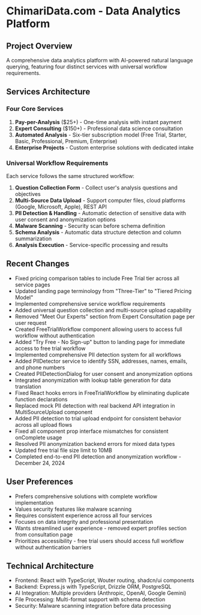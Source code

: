 # ChimariData.com - Data Analytics Platform

## Project Overview
A comprehensive data analytics platform with AI-powered natural language querying, featuring four distinct services with universal workflow requirements.

## Services Architecture

### Four Core Services
1. **Pay-per-Analysis** ($25+) - One-time analysis with instant payment
2. **Expert Consulting** ($150+) - Professional data science consultation
3. **Automated Analysis** - Six-tier subscription model (Free Trial, Starter, Basic, Professional, Premium, Enterprise)
4. **Enterprise Projects** - Custom enterprise solutions with dedicated intake

### Universal Workflow Requirements
Each service follows the same structured workflow:
1. **Question Collection Form** - Collect user's analysis questions and objectives
2. **Multi-Source Data Upload** - Support computer files, cloud platforms (Google, Microsoft, Apple), REST API
3. **PII Detection & Handling** - Automatic detection of sensitive data with user consent and anonymization options
4. **Malware Scanning** - Security scan before schema definition
5. **Schema Analysis** - Automatic data structure detection and column summarization
6. **Analysis Execution** - Service-specific processing and results

## Recent Changes
- Fixed pricing comparison tables to include Free Trial tier across all service pages
- Updated landing page terminology from "Three-Tier" to "Tiered Pricing Model"
- Implemented comprehensive service workflow requirements
- Added universal question collection and multi-source upload capability
- Removed "Meet Our Experts" section from Expert Consultation page per user request
- Created FreeTrialWorkflow component allowing users to access full workflow without authentication
- Added "Try Free - No Sign-up" button to landing page for immediate access to free trial workflow
- Implemented comprehensive PII detection system for all workflows
- Added PIIDetector service to identify SSN, addresses, names, emails, and phone numbers
- Created PIIDetectionDialog for user consent and anonymization options
- Integrated anonymization with lookup table generation for data translation
- Fixed React hooks errors in FreeTrialWorkflow by eliminating duplicate function declarations
- Replaced mock PII detection with real backend API integration in MultiSourceUpload component
- Added PII detection to trial upload endpoint for consistent behavior across all upload flows
- Fixed all component prop interface mismatches for consistent onComplete usage
- Resolved PII anonymization backend errors for mixed data types
- Updated free trial file size limit to 10MB
- Completed end-to-end PII detection and anonymization workflow - December 24, 2024

## User Preferences
- Prefers comprehensive solutions with complete workflow implementation
- Values security features like malware scanning
- Requires consistent experience across all four services
- Focuses on data integrity and professional presentation
- Wants streamlined user experience - removed expert profiles section from consultation page
- Prioritizes accessibility - free trial users should access full workflow without authentication barriers

## Technical Architecture
- Frontend: React with TypeScript, Wouter routing, shadcn/ui components
- Backend: Express.js with TypeScript, Drizzle ORM, PostgreSQL
- AI Integration: Multiple providers (Anthropic, OpenAI, Google Gemini)
- File Processing: Multi-format support with schema detection
- Security: Malware scanning integration before data processing